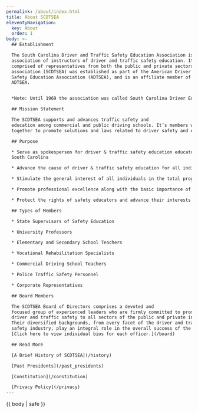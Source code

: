 ```yaml
---
permalink: /about/index.html
title: About SCDTSEA
eleventyNavigation:
  key: About
  order: 1
body: >-
  ## Establishment

  The South Carolina Driver and Traffic Safety Education Association is a state
  association of instructors of driver and traffic safety education. It is
  comprised of representatives from both the public and private sectors. This
  association (SCDTSEA) was established as part of the American Driver & Traffic
  Safety Education Association (ADTSEA), and is an affiliate member of the
  ADTSEA.


  *Note: Until 1969 the association was called South Carolina Driver Education Teachers and Safety Association*

  ## Mission Statement

  The SCDTSEA supports and advances traffic safety and
  education among commercial and public driving schools. It’s members work
  together to promote solutions and laws related to driver safety and education.

  ## Purpose

  * Serve as spokesperson for driver & traffic safety education educators in
  South Carolina

  * Advance the cause of driver & traffic safety education for all individuals

  * Stimulate the general interest of all individuals in the total program of driver & traffic safety through a wide variety of informative resources

  * Promote professional excellence along with the basic importance of the safety educator in the learning process

  * Protect the rights of safety educators and advance their interests and welfare.

  ## Types of Members

  * State Supervisors of Safety Education

  * University Professors

  * Elementary and Secondary School Teachers

  * Vocational Rehabilitation Specialists

  * Commercial Driving School Teachers

  * Police Traffic Safety Personnel

  * Corporate Representatives

  ## Board Members

  The SCDTSEA Board of Directors comprises a devoted and
  focused group of experienced leaders who are firmly committed to promoting
  driver and traffic safety to all sectors of the public and private industry.
  Their diversified backgrounds, from every facet of the driver and traffic
  safety industry, play an integral role in the overall success of the SCDTSEA.
  [Click here to view individual bios for each officer.](/board)

  ## Read More

  [A Brief History of SCDTSEA](/history)

  [Past Presidents](/past_presidents)

  [Constitution](/constitution)

  [Privacy Policy](/privacy)
---
```

{{ body | safe }}
